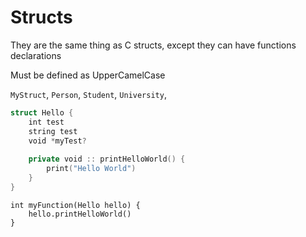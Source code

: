 # Structs

They are the same thing as C structs, except they can have functions declarations

Must be defined as UpperCamelCase

`MyStruct`,
`Person`,
`Student`,
`University`,

```swift
struct Hello {
    int test
    string test
    void *myTest?
    
    private void :: printHelloWorld() {
        print("Hello World")
    }
}
```

```
int myFunction(Hello hello) {
    hello.printHelloWorld()
}
```